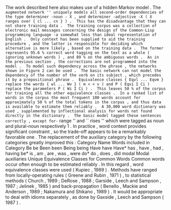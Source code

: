 The work described here also makes use of a hidden Markov model . 
The `` augmented network '' uniquely models all second-order dependencies of the type determiner -noun - X , and determiner -adjective -X ( X ranges over { cl ... cn } ) . 
This has the disadvantage that they can not share training data . 
The training corpus was a collection of electronic mail messages concerning the design of the Common-Lisp programming language -a somewhat less than ideal representation of English . 
Only context has been supplied to aid the training procedure , and the latter is responsible for deciding which alternative is more likely , based on the training data . 
The former represents 95.6 % correct word tagging on the text as a whole ( ignoring unknown words ) , and 89 % on the ambiguous words . 
As in the previous section , the corrections are not programmed into the model . 
To model such dependency across the phrase , the networks shown in Figure 2 can be used . 
The basic network can not model the dependency of the number of the verb on its subject , which precedes it by a prepositional phrase . 
Equivalence classes { Eqvl ... Eqvm } replace the words { wl ... Wv } ( m < < v ) and P ( Eqvi I Ci ) replace the parameters P ( Wi I Ci ) . 
This leaves 50 % of the corpus for training all the other equivalence classes . 
In a ranked list of words in the corpus the most frequent 100 words account for approximately 50 % of the total tokens in the corpus , and thus data is available to estimate them reliably . 
A 30,000 word dictionary was used , supplemented by inflectional analysis for words not found directly in the dictionary . 
The basic model tagged these sentences correctly , except for- `` range '' and `` rises '' which were tagged as noun and plural-noun respectively 1 . 
In practice , word context provides significant constraint , so the trade-off appears to be a remarkably favorable one . 
The replacement of the auxiliary category by the following categories greatly improved this : Category Name Words included in Category Be be Been been Being being Have have Have* has , have , had , having be* is , am , are , was , were do* do , does , did modal Modal auxiliaries Unique Equivalence Classes for Common Words Common words occur often enough to be estimated reliably . 
In this regard , word equivalence classes were used ( Kupiec , 1989 ) . 
Methods have ranged from locally-operating rules ( Greene and Rubin , 1971 ) , to statistical methods ( Church , 1989 ; DeRose , 1988 ; Garside , Leech and Sampson , 1987 ; Jelinek , 1985 ) and back-propagation ( Benello , Mackie and Anderson , 1989 ; Nakamura and Shikano , 1989 ) . 
It would be appropriate to deal with idioms separately , as done by Gaxside , Leech and Sampson ( 1987 ) . 